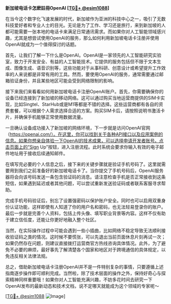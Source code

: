 **新加坡电话卡怎麽註冊OpenAI [[TG💪+ @esim1088](https://t.me/s/esim1088)]**

在当今这个数字化飞速发展的时代，新加坡作为亚洲的科技中心之一，吸引了无数科技爱好者和专业人士的目光。无论是为了工作、学习还是旅行，来到新加坡的人都可能需要一张本地的电话卡来满足日常通讯需求。而如果你对人工智能领域感兴趣，尤其是想尝试使用OpenAI的服务，那么如何利用新加坡电话卡注册并使用OpenAI就成为一个值得探讨的话题。

首先，让我们了解一下什么是OpenAI。OpenAI是一家领先的人工智能研究实验室，致力于开发安全、有益的人工智能技术。它提供的服务包括但不限于文本生成、图像生成、语音识别等，这些功能对于从事科研、创意设计或希望提升工作效率的人来说都是非常有用的工具。然而，要使用OpenAI的服务，通常需要通过邮箱验证身份，并且某些地区可能会受到网络限制的影响。

接下来我们来看看如何用新加坡电话卡注册OpenAI账户。首先，你需要确保你的设备已经连接到了新加坡的移动网络。这可以通过购买当地运营商提供的SIM卡实现，比如Singtel、StarHub或是M1等都是不错的选择。这些运营商都有各自的资费套餐，可以根据个人需求选择合适的方案。购买SIM卡后，请按照说明书激活卡片，并确保手机能够正常使用数据流量。

一旦确认设备成功接入了新加坡的网络环境，下一步就是访问OpenAI官网（https://openai.com/）。在这里，你可以找到关于各种API接口以及应用案例的信息。如果你想亲自体验一下OpenAI的技术成果，可以选择申请开发者账号。点击页面上的“Sign Up”按钮，进入注册流程。此时系统会要求你输入有效的电子邮件地址用于接收后续通知邮件。

在填写完必要的个人信息之后，接下来的关键步骤就是验证手机号码了。这里就需要用到我们之前准备好的新加坡电话卡了。当你提交了手机号码后，OpenAI服务器将会向该号码发送一条包含验证码的消息。请注意检查手机是否正常接收到这条短信，如果遇到延迟或者其他问题，可以尝试重新发送验证码或者联系客服寻求帮助。

完成手机号码验证后，别忘了设置强密码以保护账户安全。同时也可以启用双重身份认证功能，这样即使有人知道了你的用户名和密码，也无法轻易登录你的账户。最后一步就是完善个人资料，包括上传头像、填写职业背景等内容。这样不仅有助于建立信任度，还能让你更好地融入整个社区。

当然，在实际操作过程中可能会遇到一些小插曲，比如网络不稳定导致无法顺利接收验证码之类的情况。这时候不要慌张，可以先退出当前页面休息片刻再试一次；如果仍然存在问题，则建议直接拨打运营商官方热线咨询具体情况。此外，为了避免不必要的麻烦，最好事先了解清楚各个国家和地区对于跨境通信的具体规定，以免违反相关法律法规。

总之，借助新加坡电话卡注册OpenAI并不是一件特别复杂的事情，只要遵循上述指南逐步操作即可顺利完成。当然啦，除了技术层面的操作之外，保持好奇心与探索精神同样重要哦！如果你对人工智能充满兴趣，不妨多花时间去研究一下OpenAI发布的最新动态和技术文档，说不定哪天就能成为这个领域的专家呢～

[[TG💪+ @esim1088](https://t.me/s/esim1088) ![Image](https://i.postimg.cc/4NQfJmqS/Snipaste-2025-05-13-00-14-12.png)]
